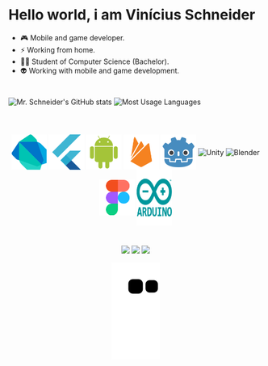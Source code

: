# Hello world, i am Vinícius Schneider

- 🎮 Mobile and game developer.
- ⚡ Working from home.
- 👨‍💻 Student of Computer Science (Bachelor).
- 👽 Working with mobile and game development.

#
![Mr. Schneider's GitHub stats](https://github-readme-stats.vercel.app/api?username=vnschneider&theme=radical&line_height=40&show_icons=true)
![Most Usage Languages](https://github-readme-stats.vercel.app/api/top-langs/?username=vnschneider&theme=radical)

#
<div align="center" style="display: inline_block"><br>
 
  <img align="center" alt="Dart" height="70" width="70" src="https://raw.githubusercontent.com/devicons/devicon/master/icons/dart/dart-original.svg"/>
  <img align="center" alt="Flutter" height="70" width="70" src="https://raw.githubusercontent.com/devicons/devicon/master/icons/flutter/flutter-original.svg"/>
  <img align="center" alt="Android" height="70" width="70" src="https://raw.githubusercontent.com/devicons/devicon/master/icons/android/android-plain.svg"/>
  <img align="center" alt="Firebase" height="70" width="70" src="https://raw.githubusercontent.com/devicons/devicon/master/icons/firebase/firebase-plain.svg"/>
  <img align="center" alt="Godot" height="70" width="70" src="https://raw.githubusercontent.com/devicons/devicon/master/icons/godot/godot-original.svg"/>
  <img align="center" alt="Unity" height="70" width="70"  src="https://cdn.jsdelivr.net/gh/devicons/devicon/icons/unity/unity-original.svg"/>
  <img align="center" alt="Blender" height="70" width="70"  src="https://cdn.jsdelivr.net/gh/devicons/devicon/icons/blender/blender-original.svg"/>
  <img align="center" alt="Figma" height="70" width="70" src="https://raw.githubusercontent.com/devicons/devicon/master/icons/figma/figma-original.svg"/>
  <img align="center" alt="Arduino" height="110" width="70" src="https://raw.githubusercontent.com/devicons/devicon/master/icons/arduino/arduino-original-wordmark.svg"/> 
  
</div>

#
<div align="center">
  
  <a href="https://instagram.com/mr._.schneider" target="_blank"><img src="https://img.shields.io/badge/-Instagram-%23E4405F?style=for-the-badge&logo=instagram&logoColor=white" target="_blank"></a>
  <a href = "mailto:mrschneider.v@gmail.com"><img src="https://img.shields.io/badge/-Gmail-%23333?style=for-the-badge&logo=gmail&logoColor=white" target="_blank"></a>
  <a href="https://www.linkedin.com/in/vinicius-schneider-09525a205" target="_blank"><img src="https://img.shields.io/badge/-LinkedIn-%230077B5?style=for-the-badge&logo=linkedin&logoColor=white" target="_blank"></a>
  
  ![Snake animation](https://github.com/vnschneider/vnschneider/blob/output/github-contribution-grid-snake.svg)
  
</div>

